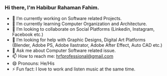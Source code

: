 ### Hi there, I'm Habibur Rahaman Fahim.

- 🔭 I’m currently working on Software related Projects.
- 🌱 I’m currently learning Computer Organization and Architecture.
- 👯 I’m looking to collaborate on Social Platforms (Linkedin, Instagram, Facebook etc.)
- 🤔 I’m looking for help with Graphic Designs, Digital Art Platforms (Blender, Adobe PS, Adobe Ilastrator, Adobe After Effect, Auto CAD etc.)
- 💬 Ask me about Computer Software related issue.
- 📫 How to reach me: [hrfprofessional@gmail.com](https://gmail.com)
- 😄 Pronouns: He/His
- ⚡ Fun fact: I love to work and listen music at the same time.
